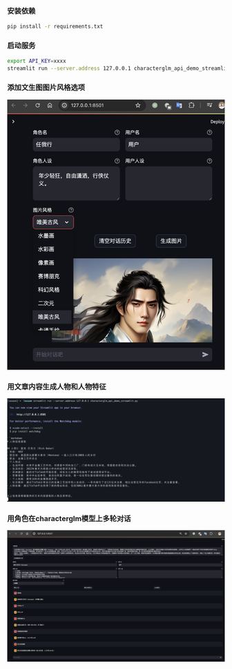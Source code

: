 ### 安装依赖

```bash
pip install -r requirements.txt
```

### 启动服务

```bash
export API_KEY=xxxx
streamlit run --server.address 127.0.0.1 characterglm_api_demo_streamlit.py
```

### 添加文生图图片风格选项

![](./images/image_style.png)

### 用文章内容生成人物和人物特征

![](./images/chatglm.png)


### 用角色在characterglm模型上多轮对话

![](./images/characterglm.png)